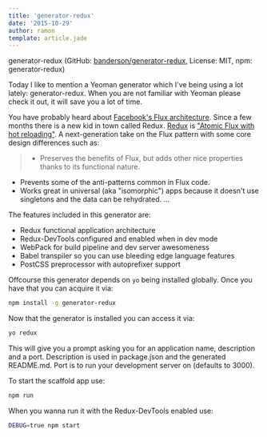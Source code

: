 ```yaml
---
title: 'generator-redux'
date: '2015-10-29'
author: ramon
template: article.jade
---
```


generator-redux (GitHub: [banderson/generator-redux](https://github.com/banderson/generator-redux), License: MIT, npm: generator-redux)

Today I like to mention a Yeoman generator which I've being using a lot lately: generator-redux.
When you are not familiar with Yeoman please check it out, it will save you a lot of time.

You have probably heard about [Facebook's Flux architecture](facebook.github.io/flux/). Since a few months there is a new kid in town called Redux.
[Redux](https://github.com/rackt/redux) is ["Atomic Flux with hot reloading"](http://youtube.com/watch?v=xsSnOQynTHs). A next-generation take on the Flux pattern with some core design differences such as:
> - Preserves the benefits of Flux, but adds other nice properties thanks to its functional nature.
- Prevents some of the anti-patterns common in Flux code.
- Works great in universal (aka "isomorphic") apps because it doesn't use singletons and the data can be rehydrated. ...

The features included in this generator are:

- Redux functional application architecture
- Redux-DevTools configured and enabled when in dev mode
- WebPack for build pipeline and dev server awesomeness
- Babel transpiler so you can use bleeding edge language features
- PostCSS preprocessor with autoprefixer support

Offcourse this generator depends on `yo` being installed globally. Once you have that you can acquire it via:

```bash
npm install -g generator-redux
```
Now that the generator is installed you can access it via:
```bash
yo redux
```
This will give you a prompt asking you for an application name, description and a port.
Description is used in package.json and the generated README.md.
Port is to run your development server on (defaults to 3000).

To start the scaffold app use:
```bash
npm run
```
When you wanna run it with the Redux-DevTools enabled use:
```bash
DEBUG=true npm start
```
